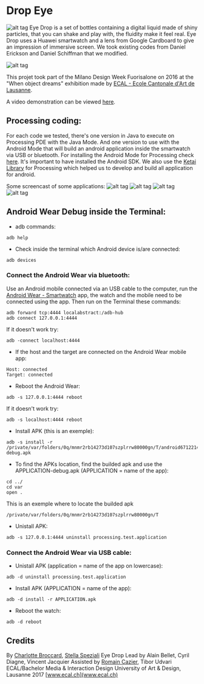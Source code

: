 # Drop Eye
![alt tag](https://raw.githubusercontent.com/spezialis/Drop_Eye/master/Processus/Eye_Drop.jpg)
Eye Drop is a set of bottles containing a digital liquid made of shiny particles, that you can shake and play with, the fluidity make it feel real. Eye Drop uses a Huawei smartwatch and a lens from Google Cardboard to give an impression of immersive screen.
We took existing codes from Daniel Erickson and Daniel Schiffman that we modified.

![alt tag](https://raw.githubusercontent.com/spezialis/Drop_Eye/master/Processus/Bottle_inside.gif)

This projet took part of the Milano Design Week Fuorisalone on 2016 at the "When object dreams" exhibition made by [ECAL - Ecole Cantonale d'Art de Lausanne](http://www.ecal.ch/fr/100/homepage).

A video demonstration can be viewed [here](https://www.youtube.com/watch?v=5UhNIojhL8o).

## Processing coding:
For each code we tested, there's one version in Java to execute on Processing PDE with the Java Mode. And one version to use with the Android Mode that will build an android application inside the smartwatch via USB or bluetooth.
For installing the Android Mode for Processing check [here](https://github.com/processing/processing-android/wiki). It's important to have installed the Android SDK.
We also use the [Ketai Library](http://ketai.org/) for Processing which helped us to develop and build all application for android.

Some screencast of some applications:
![alt tag](https://raw.githubusercontent.com/spezialis/Drop_Eye/master/Processus/Gifs/Fluid.gif)
![alt tag](https://raw.githubusercontent.com/spezialis/Drop_Eye/master/Processus/Gifs/Particle.gif)
![alt tag](https://raw.githubusercontent.com/spezialis/Drop_Eye/master/Processus/Gifs/Rotate.gif)
![alt tag](https://raw.githubusercontent.com/spezialis/Drop_Eye/master/Processus/Gifs/Snap.gif)

## Android Wear Debug inside the Terminal:
- adb commands:
```
adb help
```

- Check inside the terminal which Android device is/are connected:
```
adb devices
```

### Connect the Android Wear via bluetooth:
Use an Android mobile connected via an USB cable to the computer, run the [Android Wear - Smartwatch](https://play.google.com/store/apps/details?id=com.google.android.wearable.app) app, the watch and the mobile need to be connected using the app. Then run on the Terminal these commands:
```
adb forward tcp:4444 localabstract:/adb-hub
adb connect 127.0.0.1:4444
```

If it doesn't work try:

```
adb -connect localhost:4444
```

- If the host and the target are connected on the Android Wear mobile app:
```
Host: connected
Target: connected
```

- Reboot the Android Wear:
```
adb -s 127.0.0.1:4444 reboot
```

If it doesn't work try:
```
adb -s localhost:4444 reboot
```

- Install APK (this is an exemple):
```
adb -s install -r /private/var/folders/0q/mnmr2rb14273d107szplrrw80000gn/T/android6712214751317668388sketch/bin/APPLICATION-debug.apk
```

- To find the APKs location, find the builded apk and use the APPLICATION-debug.apk (APPLICATION = name of the app):
```
cd ../
cd var
open .
```
This is an exemple where to locate the builded apk
```
/private/var/folders/0q/mnmr2rb14273d107szplrrw80000gn/T
```

- Unistall APK:
```
adb -s 127.0.0.1:4444 uninstall processing.test.application
```


### Connect the Android Wear via USB cable:

- Unistall APK (application = name of the app on lowercase):
```
adb -d uninstall processing.test.application
```

- Install APK (APPLICATION = name of the app):
```
adb -d install -r APPLICATION.apk
```

- Reboot the watch:
```
adb -d reboot
```

## Credits
By [Charlotte Broccard](http://charlottebroccard.ch/), [Stella Speziali](http://stellaspeziali.ch/)
Eye Drop
Lead by Alain Bellet, Cyril Diagne, Vincent Jacquier
Assisted by [Romain Cazier](http://romaincazier.com/), Tibor Udvari
ECAL/Bachelor Media & Interaction Design
University of Art & Design, Lausanne 2017
[www.ecal.ch](www.ecal.ch)

